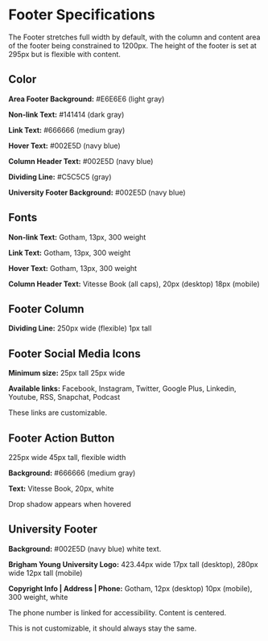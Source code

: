 # Footer Specifications
The Footer stretches full width by default, with the column and content area 
of the footer being constrained to 1200px. The height of the footer is set at 295px but is flexible with content.

## Color
__Area Footer Background:__ #E6E6E6 (light gray)

__Non-link Text:__ #141414 (dark gray)

__Link Text:__ #666666 (medium gray)

__Hover Text:__ #002E5D (navy blue)

__Column Header Text:__ #002E5D (navy blue)

__Dividing Line:__ #C5C5C5 (gray)

__University Footer Background:__ #002E5D (navy blue)

## Fonts
__Non-link Text:__ Gotham, 13px, 300 weight

__Link Text:__ Gotham, 13px, 300 weight

__Hover Text:__ Gotham, 13px, 300 weight

__Column Header Text:__ Vitesse Book (all caps), 20px (desktop) 18px (mobile)

## Footer Column
__Dividing Line:__ 250px wide (flexible) 1px tall

## Footer Social Media Icons
__Minimum size:__ 25px tall 25px wide

__Available links:__ Facebook, Instagram, Twitter, Google Plus, Linkedin, Youtube, RSS, Snapchat, Podcast

These links are customizable.

## Footer Action Button
225px wide 45px tall, flexible width

__Background:__ #666666 (medium gray)

__Text:__ Vitesse Book, 20px, white

Drop shadow appears when hovered

## University Footer
__Background:__ #002E5D (navy blue) white text. 

__Brigham Young University Logo:__ 423.44px wide 17px tall (desktop), 280px wide 12px tall (mobile)

__Copyright Info | Address | Phone:__ Gotham, 12px (desktop) 10px (mobile), 300 weight, white

The phone number is linked for accessibility. Content is centered.

This is not customizable, it should always stay the same.
